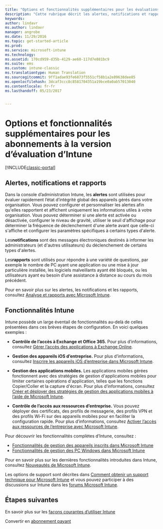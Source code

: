 ```yaml
---
title: "Options et fonctionnalités supplémentaires pour les évaluations d’Intune | Microsoft Docs"
description: "Cette rubrique décrit les alertes, notifications et rapports, ainsi que les fonctionnalités générales d’Intune que vous devez connaître lorsque vous vous inscrivez à une évaluation gratuite de 30 jours d’Intune"
keywords: 
author: lindavr
ms.author: lindavr
manager: angrobe
ms.date: 11/29/2016
ms.topic: get-started-article
ms.prod: 
ms.service: microsoft-intune
ms.technology: 
ms.assetid: 170cd959-d35b-4129-ae60-117d7e881bc9
ms.suite: ems
ms.custom: intune-classic
ms.translationtype: Human Translation
ms.sourcegitcommit: 9ff1adae93fe6873f5551cf58b1a2e89638dee85
ms.openlocfilehash: 3dcaf3ccc8c8581704351a19bce0a0ab57013040
ms.contentlocale: fr-fr
ms.lasthandoff: 05/23/2017


---
```


# <a name="other-options-and-extras-for-intune-evaluation-subscriptions"></a>Options et fonctionnalités supplémentaires pour les abonnements à la version d’évaluation d’Intune

[!INCLUDE[classic-portal](../includes/classic-portal.md)]

## <a name="alerts-notifications-and-reports"></a>Alertes, notifications et rapports
Dans la console d’administration Intune, les **alertes** sont utilisées pour évaluer rapidement l’état d’intégrité global des appareils gérés dans votre organisation. Vous pouvez configurer et personnaliser les alertes afin qu'elles rapportent et affichent uniquement les informations utiles à votre organisation. Vous pouvez déterminer si une alerte est activée ou désactivée, configurer le niveau de gravité, utiliser le seuil d'affichage pour déterminer la fréquence de déclenchement d'une alerte avant que celle-ci s'affiche et configurer les paramètres spécifiques à certains types d'alerte.

Les**notifications** sont des messages électroniques destinés à informer les administrateurs (et d'autres utilisateurs) du déclenchement de certains types d'alertes.

Les**rapports** sont utilisés pour répondre à une variété de questions, par exemple le nombre de PC ayant une application ou une mise à jour particulière installée, les logiciels malveillants ayant été bloqués, ou les utilisateurs ayant eu besoin d’une assistance à distance au cours du mois précédent.

Pour en savoir plus sur les alertes, les notifications et les rapports, consultez [Analyse et rapports avec Microsoft Intune](/intune-classic/Deploy-Use/monitoring-and-reports-with-microsoft-intune).

## <a name="intune-capabilities"></a>Fonctionnalités Intune
Intune possède un large éventail de fonctionnalités au-delà de celles présentées dans ces brèves étapes de configuration. En voici quelques exemples :

-   **Contrôle de l’accès à Exchange et Office 365.** Pour plus d’informations, consultez [Gérer l’accès des applications à Exchange Online](/intune-classic/deploy-use/restrict-access-to-email-and-o365-services-with-microsoft-intune).

-   **Gestion des appareils iOS d’entreprise.** Pour plus d’informations, consultez [Inscrire les appareils iOS d’entreprise dans Microsoft Intune](/intune-classic/Deploy-Use/enroll-corporate-owned-ios-devices-in-microsoft-intune).

-   **Gestion des applications mobiles.** Les applications mobiles gérées fonctionnent avec des stratégies de gestion d'applications mobiles pour limiter certaines opérations d'application, telles que les fonctions Copier/Coller et la capture d'écran. Pour plus d’informations, consultez [Créer et déployer des stratégies de gestion des applications mobiles à l’aide de Microsoft Intune](/intune-classic/Deploy-Use/manage-internet-access-using-managed-browser-policies).

-   **Contrôle de l’accès aux ressources d’entreprise.** Vous pouvez déployer des certificats, des profils de messagerie, des profils VPN et des profils Wi-Fi sur des appareils mobiles pour en faciliter la configuration rapide. Pour plus d’informations, consultez [Activer l’accès aux ressources de l’entreprise avec Microsoft Intune](/intune-classic/Deploy-Use/enable-access-to-company-resources-with-microsoft-intune).

Pour découvrir les fonctionnalités complètes d’Intune, consultez :
- [Fonctionnalités de gestion des appareils inscrits dans Microsoft Intune](/intune-classic/get-started/mobile-device-management-capabilities-in-microsoft-intune)
- [Fonctionnalités de gestion des PC Windows dans Microsoft Intune](/intune-classic/get-started/windows-pc-management-capabilities-in-microsoft-intune)

Pour en savoir plus sur les dernières fonctionnalités introduites dans Intune, consultez [Nouveautés de Microsoft Intune](/intune-classic/Deploy-Use/whats-new-in-microsoft-intune).

Les options de support sont décrites dans [Comment obtenir un support technique pour Microsoft Intune](/intune-classic/Troubleshoot/how-to-get-support-for-microsoft-intune) et vous pouvez participer à des discussions sur Intune dans les [forums Microsoft Intune](https://social.technet.microsoft.com/Forums/en-US/home?forum=microsoftintuneprod).

## <a name="next-steps"></a>Étapes suivantes
En savoir plus sur les [façons courantes d’utiliser Intune](common-ways-to-use-intune.md)

Convertir en [abonnement payant](get-started-with-a-30-day-trial-of-microsoft-intune-step-7.md)

